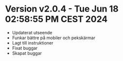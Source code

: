 # Version v2.0.4 - Tue Jun 18 02:58:55 PM CEST 2024
- Updaterat utseende
- Funkar bättre på mobiler och pekskärmar
- Lagt till instruktioner
- Fixat buggar
- Skapat buggar

